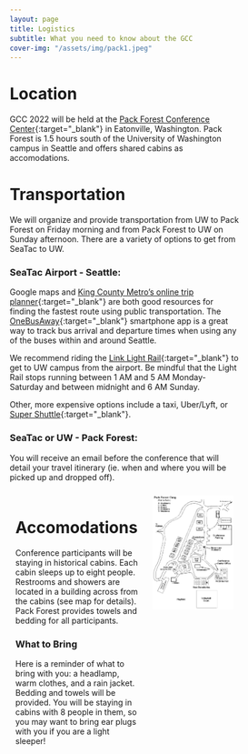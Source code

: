 ```yaml
---
layout: page
title: Logistics
subtitle: What you need to know about the GCC
cover-img: "/assets/img/pack1.jpeg"
---
```


# Location

GCC 2022 will be held at the [Pack Forest Conference Center](https://www.packforest.org/index.html){:target="_blank"} in Eatonville, Washington. Pack Forest is 1.5 hours south of the University of Washington campus in Seattle and offers shared cabins as accomodations.

# Transportation

We will organize and provide transportation from UW to Pack Forest on Friday morning and from Pack Forest to UW on Sunday afternoon. There are a variety of options to get from SeaTac to UW.

### SeaTac Airport - Seattle:

Google maps and [King County Metro’s online trip planner](http://tripplanner.kingcounty.gov/){:target="_blank"} are both good resources for finding the fastest route using public transportation. The [OneBusAway](http://onebusaway.org/){:target="_blank"} smartphone app is a great way to track bus arrival and departure times when using any of the buses within and around Seattle.

We recommend riding the [Link Light Rail](http://www.soundtransit.org/rider-guide/link-light-rail){:target="_blank"} to get to UW campus from the airport. Be mindful that the Light Rail stops running between 1 AM and 5 AM Monday-Saturday and between midnight and 6 AM Sunday.

Other, more expensive options include a taxi, Uber/Lyft, or [Super Shuttle](http://www.shuttlefare.com/seattle_tacoma_airport_shuttle_sea){:target="_blank"}.

### SeaTac or UW - Pack Forest:

You will receive an email before the conference that will detail your travel itinerary (ie. when and where you will be picked up and dropped off).

<style>
* {
  box-sizing: border-box;
}

/* Create two unequal columns that floats next to each other */
.column {
  float: left;
  padding: 10px;
}

.left {
  width: 60%;
}

.right {
  width: 40%;
}

/* Clear floats after the columns */
.row:after {
  content: "";
  display: table;
  clear: both;
}
</style>
<body>
<div class="row">
  <div class="column left" style="background-color: site.page-col;">
    <h1>Accomodations</h1>
    <p>Conference participants will be staying in historical cabins. Each cabin sleeps up to eight people. Restrooms and showers are located in a building across from the cabins (see map for details). Pack Forest provides towels and bedding for all participants.</p>
    <h3>What to Bring</h3>
    <p>Here is a reminder of what to bring with you: a headlamp, warm clothes, and a rain jacket. Bedding and towels will be provided. You will be staying in cabins with 8 people in them, so you may want to bring ear plugs with you if you are a light sleeper!</p>
  </div>
  <div class="column right" style="background-color: site.page-col;">
    <img src="/assets/img/pfcc_map.png" alt="Pack Forest Conference Center Map">
  </div>
</div>
</body>